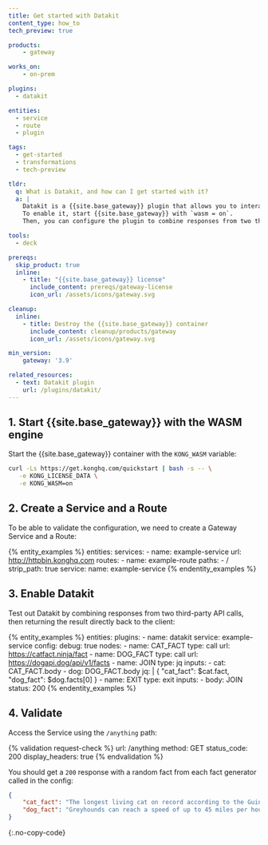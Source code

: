 ```yaml
---
title: Get started with Datakit
content_type: how_to
tech_preview: true

products:
    - gateway

works_on:
    - on-prem

plugins:
  - datakit

entities: 
  - service
  - route
  - plugin

tags:
  - get-started
  - transformations
  - tech-preview

tldr: 
  q: What is Datakit, and how can I get started with it?
  a: |
    Datakit is a {{site.base_gateway}} plugin that allows you to interact with third-party APIs.
    To enable it, start {{site.base_gateway}} with `wasm = on`. 
    Then, you can configure the plugin to combine responses from two third-party API calls and return directly to the client.

tools:
  - deck

prereqs:
  skip_product: true
  inline:
    - title: "{{site.base_gateway}} license"
      include_content: prereqs/gateway-license
      icon_url: /assets/icons/gateway.svg

cleanup:
  inline:
    - title: Destroy the {{site.base_gateway}} container
      include_content: cleanup/products/gateway
      icon_url: /assets/icons/gateway.svg

min_version:
    gateway: '3.9'

related_resources:
  - text: Datakit plugin
    url: /plugins/datakit/
---
```


## 1. Start {{site.base_gateway}} with the WASM engine

Start the {{site.base_gateway}} container with the `KONG_WASM` variable:

```sh
curl -Ls https://get.konghq.com/quickstart | bash -s -- \
   -e KONG_LICENSE_DATA \
   -e KONG_WASM=on
```

## 2. Create a Service and a Route

To be able to validate the configuration, we need to create a Gateway Service and a Route:

<!--vale off -->
{% entity_examples %}
entities:
  services:
    - name: example-service
      url: http://httpbin.konghq.com
  routes:
    - name: example-route
      paths:
        - /
      strip_path: true
      service: 
        name: example-service
{% endentity_examples %}
<!--vale on -->

## 3. Enable Datakit

Test out Datakit by combining responses from two third-party API calls, then returning the result directly back to the client:

<!--vale off -->
{% entity_examples %}
entities:
  plugins:
    - name: datakit
      service: example-service
      config:
        debug: true
        nodes:
        - name: CAT_FACT
          type: call
          url: https://catfact.ninja/fact
        - name: DOG_FACT
          type: call
          url: https://dogapi.dog/api/v1/facts
        - name: JOIN
          type: jq
          inputs:
          - cat: CAT_FACT.body
          - dog: DOG_FACT.body
          jq: |
            {
              "cat_fact": $cat.fact,
              "dog_fact": $dog.facts[0]
            }
        - name: EXIT
          type: exit
          inputs:
          - body: JOIN
          status: 200
{% endentity_examples %}
<!--vale on -->

## 4. Validate

Access the Service using the `/anything` path:

{% validation request-check %}
url: /anything
method: GET
status_code: 200
display_headers: true
{% endvalidation %}

You should get a `200` response with a random fact from each fact generator called in the config:

```json
{
    "cat_fact": "The longest living cat on record according to the Guinness Book belongs to the late Creme Puff of Austin, Texas who lived to the ripe old age of 38 years and 3 days!",
    "dog_fact": "Greyhounds can reach a speed of up to 45 miles per hour."
}
```
{:.no-copy-code}